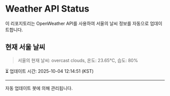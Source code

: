 
# Weather API Status

이 리포지토리는 OpenWeather API를 사용하여 서울의 날씨 정보를 자동으로 업데이트합니다.

## 현재 서울 날씨
> 서울의 현재 날씨: overcast clouds, 온도: 23.65°C, 습도: 80%

⏳ 업데이트 시간: 2025-10-04 12:14:51 (KST)

---
자동 업데이트 봇에 의해 관리됩니다.
